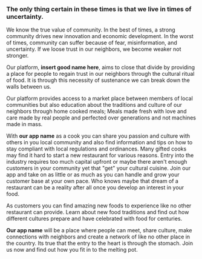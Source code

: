 
### The only thing certain in these times is that we live in times of uncertainty.


We know the true value of community. In the best of times, a strong community
drives new innovation and economic development. In the worst of times, community
can suffer because of fear, misinformation, and uncertainty. If we loose trust in our neighbors, we
become weaker not stronger.

Our platform, __insert good name here__, aims to close that divide by providing a place
for people to regain trust in our neighbors through the cultural ritual of food.
It is through this necessity of sustenance we can break down the walls between us.

Our platform provides access to a market place between members of local communities
but also education about the traditions and culture of our neighbors through home cooked meals;
Meals made fresh with love and care made by real people and perfected over generations
and not machines made in mass.

With __our app name__ as a cook you can share you passion and culture with others in
you local community and also find information and tips on how to stay compliant with
local regulations and ordinances. Many gifted cooks may find it hard to start a new restaurant
for various reasons. Entry into the industry requires too much capital upfront or maybe
there aren't enough customers in your community yet that "get" your cultural cuisine.
Join our app and take on as little or as much as you can handle and grow your customer base
at your own pace. Who knows maybe that dream of a restaurant can be a reality after all once you
develop an interest in your food.

As customers you can find amazing new foods to experience like no other restaurant can provide.
Learn about new food traditions and find out how different cultures prepare and have celebrated
with food for centuries.

__Our app name__ will be a place where people can meet, share culture, make connections
with neighbors and create a network of like no other place in the country.
Its true that the entry to the heart is through the stomach. Join us now and find out how
you fit in to the melting pot.
